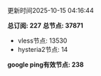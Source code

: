 更新时间2025-10-15 04:16:44

**总订阅: 227**
**总节点: 37871**
- vless节点: 13530
- hysteria2节点: 14

**google ping有效节点: 238**
